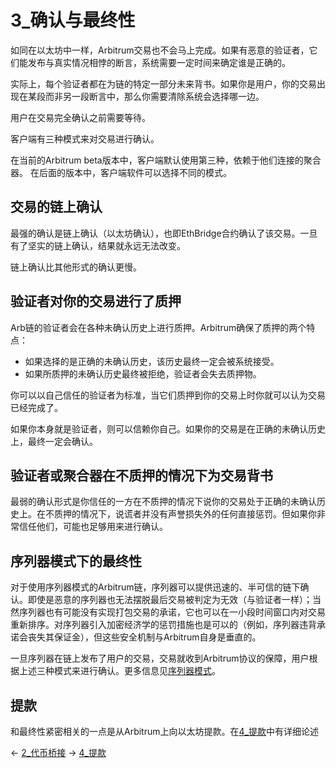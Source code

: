 # 3_确认与最终性


如同在以太坊中一样，Arbitrum交易也不会马上完成。如果有恶意的验证者，它们能发布与真实情况相悖的断言，系统需要一定时间来确定谁是正确的。

实际上，每个验证者都在为链的特定一部分未来背书。如果你是用户，你的交易出现在某段而非另一段断言中，那么你需要清除系统会选择哪一边。

用户在交易完全确认之前需要等待。

客户端有三种模式来对交易进行确认。

在当前的Arbitrum beta版本中，客户端默认使用第三种，依赖于他们连接的聚合器。
在后面的版本中，客户端软件可以选择不同的模式。

## 交易的链上确认
最强的确认是链上确认（以太坊确认），也即EthBridge合约确认了该交易。一旦有了坚实的链上确认，结果就永远无法改变。

链上确认比其他形式的确认更慢。

## 验证者对你的交易进行了质押
Arb链的验证者会在各种未确认历史上进行质押。Arbitrum确保了质押的两个特点：
* 如果选择的是正确的未确认历史，该历史最终一定会被系统接受。
* 如果所质押的未确认历史最终被拒绝，验证者会失去质押物。

你可以以自己信任的验证者为标准，当它们质押到你的交易上时你就可以认为交易已经完成了。

如果你本身就是验证者，则可以信赖你自己。如果你的交易是在正确的未确认历史上，最终一定会确认。

## 验证者或聚合器在不质押的情况下为交易背书
最弱的确认形式是你信任的一方在不质押的情况下说你的交易处于正确的未确认历史上。在不质押的情况下，说谎者并没有声誉损失外的任何直接惩罚。但如果你非常信任他们，可能也足够用来进行确认。

## 序列器模式下的最终性
对于使用序列器模式的Arbitrum链，序列器可以提供迅速的、半可信的链下确认。即使是恶意的序列器也无法摆脱最后交易被判定为无效（与验证者一样）；当然序列器也有可能没有实现打包交易的承诺，它也可以在一小段时间窗口内对交易重新排序。对序列器引入加密经济学的惩罚措施也是可以的（例如，序列器违背承诺会丧失其保证金），但这些安全机制与Arbitrum自身是垂直的。

一旦序列器在链上发布了用户的交易，交易就收到Arbitrum协议的保障，用户根据上述三种模式来进行确认。更多信息见[序列器模式](../2_深入理解协议/1_洞悉Arbitrum.md#序列器模式)。

## 提款
和最终性紧密相关的一点是从Arbitrum上向以太坊提款。在[4_提款](4_提款.md)中有详细论述



← [2_代币桥接](2_代币桥接.md)
→ [4_提款](4_提款.md)











